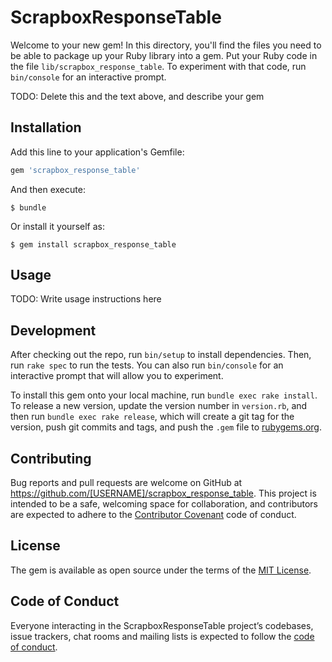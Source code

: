 # ScrapboxResponseTable

Welcome to your new gem! In this directory, you'll find the files you need to be able to package up your Ruby library into a gem. Put your Ruby code in the file `lib/scrapbox_response_table`. To experiment with that code, run `bin/console` for an interactive prompt.

TODO: Delete this and the text above, and describe your gem

## Installation

Add this line to your application's Gemfile:

```ruby
gem 'scrapbox_response_table'
```

And then execute:

    $ bundle

Or install it yourself as:

    $ gem install scrapbox_response_table

## Usage

TODO: Write usage instructions here

## Development

After checking out the repo, run `bin/setup` to install dependencies. Then, run `rake spec` to run the tests. You can also run `bin/console` for an interactive prompt that will allow you to experiment.

To install this gem onto your local machine, run `bundle exec rake install`. To release a new version, update the version number in `version.rb`, and then run `bundle exec rake release`, which will create a git tag for the version, push git commits and tags, and push the `.gem` file to [rubygems.org](https://rubygems.org).

## Contributing

Bug reports and pull requests are welcome on GitHub at https://github.com/[USERNAME]/scrapbox_response_table. This project is intended to be a safe, welcoming space for collaboration, and contributors are expected to adhere to the [Contributor Covenant](http://contributor-covenant.org) code of conduct.

## License

The gem is available as open source under the terms of the [MIT License](https://opensource.org/licenses/MIT).

## Code of Conduct

Everyone interacting in the ScrapboxResponseTable project’s codebases, issue trackers, chat rooms and mailing lists is expected to follow the [code of conduct](https://github.com/[USERNAME]/scrapbox_response_table/blob/master/CODE_OF_CONDUCT.md).
